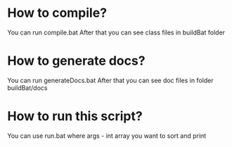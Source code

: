 <h1 text-align:center> How to compile? </h1>
You can run compile.bat
After that you can see class files in buildBat folder
<h1 text-align:center> How to generate docs? </h1>
You can run generateDocs.bat
After that you can see doc files in folder buildBat/docs
<h1 text-align:center> How to run this script? </h1>
You can use run.bat <args>
where args - int array you want to sort and print